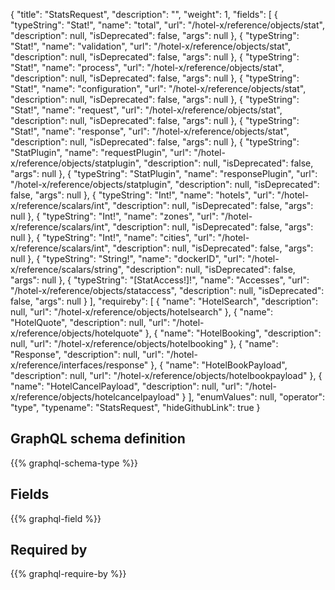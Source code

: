 {
  "title": "StatsRequest",
  "description": "",
  "weight": 1,
  "fields": [
    {
      "typeString": "Stat!",
      "name": "total",
      "url": "/hotel-x/reference/objects/stat",
      "description": null,
      "isDeprecated": false,
      "args": null
    },
    {
      "typeString": "Stat!",
      "name": "validation",
      "url": "/hotel-x/reference/objects/stat",
      "description": null,
      "isDeprecated": false,
      "args": null
    },
    {
      "typeString": "Stat!",
      "name": "process",
      "url": "/hotel-x/reference/objects/stat",
      "description": null,
      "isDeprecated": false,
      "args": null
    },
    {
      "typeString": "Stat!",
      "name": "configuration",
      "url": "/hotel-x/reference/objects/stat",
      "description": null,
      "isDeprecated": false,
      "args": null
    },
    {
      "typeString": "Stat!",
      "name": "request",
      "url": "/hotel-x/reference/objects/stat",
      "description": null,
      "isDeprecated": false,
      "args": null
    },
    {
      "typeString": "Stat!",
      "name": "response",
      "url": "/hotel-x/reference/objects/stat",
      "description": null,
      "isDeprecated": false,
      "args": null
    },
    {
      "typeString": "StatPlugin",
      "name": "requestPlugin",
      "url": "/hotel-x/reference/objects/statplugin",
      "description": null,
      "isDeprecated": false,
      "args": null
    },
    {
      "typeString": "StatPlugin",
      "name": "responsePlugin",
      "url": "/hotel-x/reference/objects/statplugin",
      "description": null,
      "isDeprecated": false,
      "args": null
    },
    {
      "typeString": "Int!",
      "name": "hotels",
      "url": "/hotel-x/reference/scalars/int",
      "description": null,
      "isDeprecated": false,
      "args": null
    },
    {
      "typeString": "Int!",
      "name": "zones",
      "url": "/hotel-x/reference/scalars/int",
      "description": null,
      "isDeprecated": false,
      "args": null
    },
    {
      "typeString": "Int!",
      "name": "cities",
      "url": "/hotel-x/reference/scalars/int",
      "description": null,
      "isDeprecated": false,
      "args": null
    },
    {
      "typeString": "String!",
      "name": "dockerID",
      "url": "/hotel-x/reference/scalars/string",
      "description": null,
      "isDeprecated": false,
      "args": null
    },
    {
      "typeString": "[StatAccess!]!",
      "name": "Accesses",
      "url": "/hotel-x/reference/objects/stataccess",
      "description": null,
      "isDeprecated": false,
      "args": null
    }
  ],
  "requireby": [
    {
      "name": "HotelSearch",
      "description": null,
      "url": "/hotel-x/reference/objects/hotelsearch"
    },
    {
      "name": "HotelQuote",
      "description": null,
      "url": "/hotel-x/reference/objects/hotelquote"
    },
    {
      "name": "HotelBooking",
      "description": null,
      "url": "/hotel-x/reference/objects/hotelbooking"
    },
    {
      "name": "Response",
      "description": null,
      "url": "/hotel-x/reference/interfaces/response"
    },
    {
      "name": "HotelBookPayload",
      "description": null,
      "url": "/hotel-x/reference/objects/hotelbookpayload"
    },
    {
      "name": "HotelCancelPayload",
      "description": null,
      "url": "/hotel-x/reference/objects/hotelcancelpayload"
    }
  ],
  "enumValues": null,
  "operator": "type",
  "typename": "StatsRequest",
  "hideGithubLink": true
}
## GraphQL schema definition

{{% graphql-schema-type %}}

## Fields

{{% graphql-field %}}

## Required by

{{% graphql-require-by %}}

